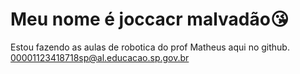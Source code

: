 # Meu nome é joccacr malvadão😘
Estou fazendo as aulas de robotica do prof Matheus aqui no github.
00001123418718sp@al.educacao.sp.gov.br
